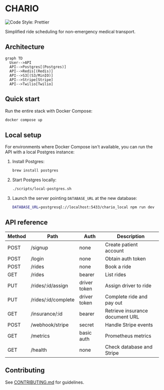 # CHARIO

![Code Style: Prettier](https://img.shields.io/badge/code_style-prettier-ff69b4.svg)

Simplified ride scheduling for non-emergency medical transport.

## Architecture

```mermaid
graph TD
  User-->API
  API-->Postgres[(Postgres)]
  API-->Redis[(Redis)]
  API-->S3[(S3/MinIO)]
  API-->Stripe[Stripe]
  API-->Twilio[Twilio]
```

## Quick start

Run the entire stack with Docker Compose:

```bash
docker compose up
```

## Local setup

For environments where Docker Compose isn't available, you can run the API with a
local Postgres instance:

1. Install Postgres:
   ```bash
   brew install postgres
   ```
2. Start Postgres locally:
   ```bash
   ./scripts/local-postgres.sh
   ```
3. Launch the server pointing `DATABASE_URL` at the new database:
   ```bash
   DATABASE_URL=postgresql://localhost:5433/chario_local npm run dev
   ```

## API reference

| Method | Path | Auth | Description |
| --- | --- | --- | --- |
| POST | /signup | none | Create patient account |
| POST | /login | none | Obtain auth token |
| POST | /rides | none | Book a ride |
| GET | /rides | bearer | List rides |
| PUT | /rides/:id/assign | driver token | Assign driver to ride |
| PUT | /rides/:id/complete | driver token | Complete ride and pay out |
| GET | /insurance/:id | bearer | Retrieve insurance document URL |
| POST | /webhook/stripe | secret | Handle Stripe events |
| GET | /metrics | basic auth | Prometheus metrics |
| GET | /health | none | Check database and Stripe |

## Contributing

See [CONTRIBUTING.md](CONTRIBUTING.md) for guidelines.
